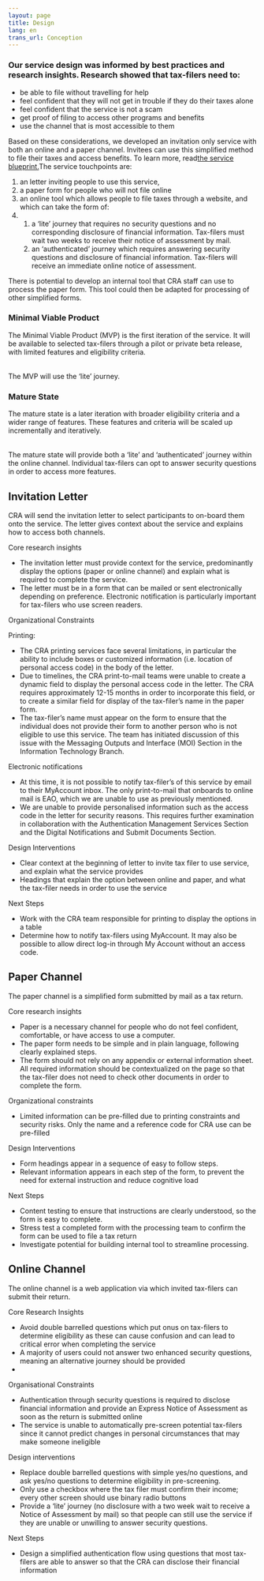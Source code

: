 ```yaml
---
layout: page
title: Design
lang: en
trans_url: Conception
---
```



### Our service design was informed by best practices and research insights. Research showed that tax-filers need to:

* be able to file without travelling for help
* feel confident that they will not get in trouble if they do their taxes alone
* feel confident that the service is not a scam
* get proof of filing to access other programs and benefits
* use the channel that is most accessible to them



Based on these considerations, we developed an invitation only service with both an online and a paper channel. Invitees can use this simplified method to file their taxes and access benefits. To learn more, read[the service blueprint.](https://docs.google.com/presentation/d/1HKgcXIZoxRV2RUyH2xpYts3vBsg0r00m/edit#slide=id.p1)The service touchpoints are:

1. an letter inviting people to use this service,
2. a paper form for people who will not file online
3. an online tool which allows people to file taxes through a website, and which can take the form of:
4. 1. a ‘lite’ journey that requires no security questions and no corresponding disclosure of financial information. Tax-filers must wait two weeks to receive their notice of assessment by mail.
   2. an ‘authenticated’ journey which requires answering security questions and disclosure of financial information. Tax-filers will receive an immediate online notice of assessment.



There is potential to develop an internal tool that CRA staff can use to process the paper form. This tool could then be adapted for processing of other simplified forms.

### Minimal Viable Product

The Minimal Viable Product (MVP) is the first iteration of the service. It will be available to selected tax-filers through a pilot or private beta release, with limited features and eligibility criteria.



|     |     |
| --- | --- |



The MVP will use the ‘lite’ journey.

### Mature State

The mature state is a later iteration with broader eligibility criteria and a wider range of features. These features and criteria will be scaled up incrementally and iteratively.



|     |     |
| --- | --- |



The mature state will provide both a ‘lite’ and ‘authenticated’ journey within the online channel. Individual tax-filers can opt to answer security questions in order to access more features.

## Invitation Letter

CRA will send the invitation letter to select participants to on-board them onto the service. The letter gives context about the service and explains how to access both channels.



Core research insights



* The invitation letter must provide context for the service, predominantly display the options (paper or online channel) and explain what is required to complete the service.
* The letter must be in a form that can be mailed or sent electronically depending on preference. Electronic notification is particularly important for tax-filers who use screen readers.



Organizational Constraints



Printing:

* The CRA printing services face several limitations, in particular the ability to include boxes or customized information (i.e. location of personal access code) in the body of the letter.
* Due to timelines, the CRA print-to-mail teams were unable to create a dynamic field to display the personal access code in the letter. The CRA requires approximately 12-15 months in order to incorporate this field, or to create a similar field for display of the tax-filer’s name in the paper form.
* The tax-filer’s name must appear on the form to ensure that the individual does not provide their form to another person who is not eligible to use this service. The team has initiated discussion of this issue with the Messaging Outputs and Interface (MOI) Section in the Information Technology Branch.



Electronic notifications

* At this time, it is not possible to notify tax-filer’s of this service by email to their MyAccount inbox. The only print-to-mail that onboards to online mail is EAO, which we are unable to use as previously mentioned.
* We are unable to provide personalised information such as the access code in the letter for security reasons. This requires further examination in collaboration with the Authentication Management Services Section and the Digital Notifications and Submit Documents Section.



Design Interventions



* Clear context at the beginning of letter to invite tax filer to use service, and explain what the service provides
* Headings that explain the option between online and paper, and what the tax-filer needs in order to use the service



Next Steps



* Work with the CRA team responsible for printing to display the options in a table
* Determine how to notify tax-filers using MyAccount. It may also be possible to allow direct log-in through My Account without an access code.



## Paper Channel

The paper channel is a simplified form submitted by mail as a tax return.



Core research insights



* Paper is a necessary channel for people who do not feel confident, comfortable, or have access to use a computer.
* The paper form needs to be simple and in plain language, following clearly explained steps.
* The form should not rely on any appendix or external information sheet. All required information should be contextualized on the page so that the tax-filer does not need to check other documents in order to complete the form.



Organizational constraints

* Limited information can be pre-filled due to printing constraints and security risks. Only the name and a reference code for CRA use can be pre-filled

Design Interventions

* Form headings appear in a sequence of easy to follow steps.
* Relevant information appears in each step of the form, to prevent the need for external instruction and reduce cognitive load



Next Steps

* Content testing to ensure that instructions are clearly understood, so the form is easy to complete.
* Stress test a completed form with the processing team to confirm the form can be used to file a tax return
* Investigate potential for building internal tool to streamline processing.

## Online Channel

The online channel is a web application via which invited tax-filers can submit their return.



Core Research Insights

* Avoid double barrelled questions which put onus on tax-filers to determine eligibility as these can cause confusion and can lead to critical error when completing the service
* A majority of users could not answer two enhanced security questions, meaning an alternative journey should be provided
*

Organisational Constraints



* Authentication through security questions is required to disclose financial information and provide an Express Notice of Assessment as soon as the return is submitted online
* The service is unable to automatically pre-screen potential tax-filers since it cannot predict changes in personal circumstances that may make someone ineligible



Design interventions

* Replace double barrelled questions with simple yes/no questions, and ask yes/no questions to determine eligibility in pre-screening.
* Only use a checkbox where the tax filer must confirm their income; every other screen should use binary radio buttons
* Provide a ‘lite’ journey (no disclosure with a two week wait to receive a Notice of Assessment by mail) so that people can still use the service if they are unable or unwilling to answer security questions.



Next Steps

* Design a simplified authentication flow using questions that most tax-filers are able to answer so that the CRA can disclose their financial information